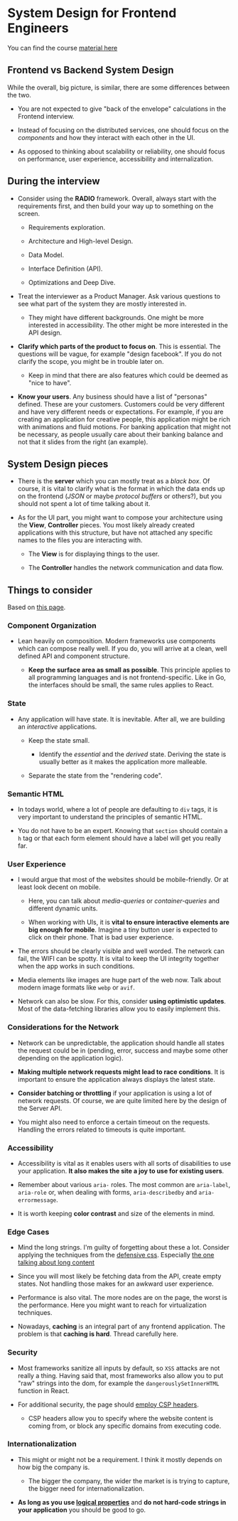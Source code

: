 # System Design for Frontend Engineers

You can find the course [material here](https://www.greatfrontend.com/system-design)

## Frontend vs Backend System Design

While the overall, big picture, is similar, there are some differences between the two.

- You are not expected to give "back of the envelope" calculations in the Frontend interview.

- Instead of focusing on the distributed services, one should focus on the _components_ and how they interact with each other in the UI.

- As opposed to thinking about scalability or reliability, one should focus on performance, user experience, accessibility and internalization.

## During the interview

- Consider using the **RADIO** framework. Overall, always start with the requirements first, and then build your way up to something on the screen.

  - Requirements exploration.

  - Architecture and High-level Design.

  - Data Model.

  - Interface Definition (API).

  - Optimizations and Deep Dive.

- Treat the interviewer as a Product Manager. Ask various questions to see what part of the system they are mostly interested in.

  - They might have different backgrounds. One might be more interested in accessibility. The other might be more interested in the API design.

- **Clarify which parts of the product to focus on**. This is essential. The questions will be vague, for example "design facebook". If you do not clarify the scope, you might be in trouble later on.

  - Keep in mind that there are also features which could be deemed as "nice to have".

- **Know your users**. Any business should have a list of "personas" defined. These are your customers. Customers could be very different and have very different needs or expectations. For example, if you are creating an application for creative people, this application might be rich with animations and fluid motions. For banking application that might not be necessary, as people usually care about their banking balance and not that it slides from the right (an example).

## System Design pieces

- There is the **server** which you can mostly treat as a _black box_. Of course, it is vital to clarify what is the format in which the data ends up on the frontend (_JSON_ or maybe _protocol buffers_ or others?), but you should not spent a lot of time talking about it.

- As for the UI part, you might want to compose your architecture using the **View**, **Controller** pieces. You most likely already created applications with this structure, but have not attached any specific names to the files you are interacting with.

  - The **View** is for displaying things to the user.

  - The **Controller** handles the network communication and data flow.

## Things to consider

Based on [this page](https://www.greatfrontend.com/front-end-interview-guidebook/user-interface-questions-cheatsheet).

### Component Organization

- Lean heavily on composition. Modern frameworks use components which can compose really well. If you do, you will arrive at a clean, well defined API and component structure.

  - **Keep the surface area as small as possible**. This principle applies to all programming languages and is not frontend-specific. Like in Go, the interfaces should be small, the same rules applies to React.

### State

- Any application will have state. It is inevitable. After all, we are building an _interactive_ applications.

  - Keep the state small.

    - Identify the _essential_ and the _derived_ state. Deriving the state is usually better as it makes the application more malleable.

  - Separate the state from the "rendering code".

### Semantic HTML

- In todays world, where a lot of people are defaulting to `div` tags, it is very important to understand the principles of semantic HTML.

- You do not have to be an expert. Knowing that `section` should contain a `h` tag or that each form element should have a label will get you really far.

### User Experience

- I would argue that most of the websites should be mobile-friendly. Or at least look decent on mobile.

  - Here, you can talk about _media-queries_ or _container-queries_ and different dynamic units.

  - When working with UIs, it is **vital to ensure interactive elements are big enough for mobile**. Imagine a tiny button user is expected to click on their phone. That is bad user experience.

- The errors should be clearly visible and well worded. The network can fail, the WIFI can be spotty. It is vital to keep the UI integrity together when the app works in such conditions.

- Media elements like images are huge part of the web now. Talk about modern image formats like `webp` or `avif`.

- Network can also be slow. For this, consider **using optimistic updates**. Most of the data-fetching libraries allow you to easily implement this.

### Considerations for the Network

- Network can be unpredictable, the application should handle all states the request could be in (pending, error, success and maybe some other depending on the application logic).

- **Making multiple network requests might lead to race conditions**. It is important to ensure the application always displays the latest state.

- **Consider batching or throttling** if your application is using a lot of network requests. Of course, we are quite limited here by the design of the Server API.

- You might also need to enforce a certain timeout on the requests. Handling the errors related to timeouts is quite important.

### Accessibility

- Accessibility is vital as it enables users with all sorts of disabilities to use your application. **It also makes the site a joy to use for existing users**.

- Remember about various `aria-` roles. The most common are `aria-label`, `aria-role` or, when dealing with forms, `aria-describedby` and `aria-errormessage`.

- It is worth keeping **color contrast** and size of the elements in mind.

### Edge Cases

- Mind the long strings. I'm guilty of forgetting about these a lot. Consider applying the techniques from the [defensive css](https://defensivecss.dev/). Especially [the one talking about long content](https://ishadeed.com/article/css-short-long-content/)

- Since you will most likely be fetching data from the API, create empty states. Not handling those makes for an awkward user experience.

- Performance is also vital. The more nodes are on the page, the worst is the performance. Here you might want to reach for virtualization techniques.

- Nowadays, **caching** is an integral part of any frontend application. The problem is that **caching is hard**. Thread carefully here.

### Security

- Most frameworks sanitize all inputs by default, so `XSS` attacks are not really a thing. Having said that, most frameworks also allow you to put "raw" strings into the dom, for example the `dangerouslySetInnerHTML` function in React.

- For additional security, the page should [employ CSP headers](https://developer.mozilla.org/en-US/docs/Web/HTTP/CSP).

  - CSP headers allow you to specify where the website content is coming from, or block any specific domains from executing code.

### Internationalization

- This might or might not be a requirement. I think it mostly depends on how big the company is.

  - The bigger the company, the wider the market is is trying to capture, the bigger need for internationalization.

- **As long as you use [logical properties](https://developer.mozilla.org/en-US/docs/Web/CSS/CSS_logical_properties_and_values)** and **do not hard-code strings in your application** you should be good to go.
